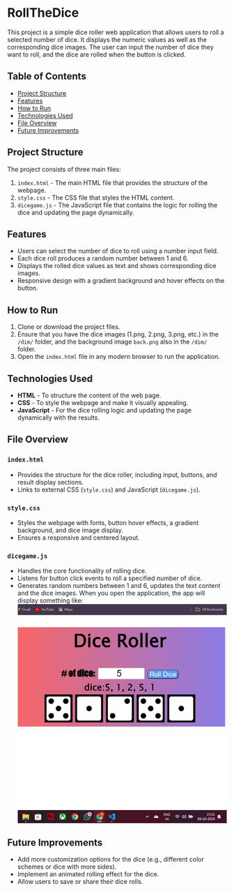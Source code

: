 # RollTheDice

This project is a simple dice roller web application that allows users to roll a selected number of dice. It displays the numeric values as well as the corresponding dice images. The user can input the number of dice they want to roll, and the dice are rolled when the button is clicked.

## Table of Contents
- [Project Structure](#project-structure)
- [Features](#features)
- [How to Run](#how-to-run)
- [Technologies Used](#technologies-used)
- [File Overview](#file-overview)
- [Future Improvements](#future-improvements)

## Project Structure
The project consists of three main files:
1. `index.html` - The main HTML file that provides the structure of the webpage.
2. `style.css` - The CSS file that styles the HTML content.
3. `dicegame.js` - The JavaScript file that contains the logic for rolling the dice and updating the page dynamically.

## Features
- Users can select the number of dice to roll using a number input field.
- Each dice roll produces a random number between 1 and 6.
- Displays the rolled dice values as text and shows corresponding dice images.
- Responsive design with a gradient background and hover effects on the button.

## How to Run
1. Clone or download the project files.
2. Ensure that you have the dice images (1.png, 2.png, 3.png, etc.) in the `/dim/` folder, and the background image `back.png` also in the `/dim/` folder.
3. Open the `index.html` file in any modern browser to run the application.

## Technologies Used
- **HTML** - To structure the content of the web page.
- **CSS** - To style the webpage and make it visually appealing.
- **JavaScript** - For the dice rolling logic and updating the page dynamically with the results.

## File Overview
### `index.html`
- Provides the structure for the dice roller, including input, buttons, and result display sections.
- Links to external CSS (`style.css`) and JavaScript (`dicegame.js`).

### `style.css`
- Styles the webpage with fonts, button hover effects, a gradient background, and dice image display.
- Ensures a responsive and centered layout.

### `dicegame.js`
- Handles the core functionality of rolling dice.
- Listens for button click events to roll a specified number of dice.
- Generates random numbers between 1 and 6, updates the text content and the dice images.
When you open the application, the app will display something like:
![Dice Example](https://github.com/suhas-m-v/RollTheDice/blob/f8ebd051585be849ef4ea7e40af398aeb73c0d23/Screenshot%202024-10-08%20231125.png)

## Future Improvements
- Add more customization options for the dice (e.g., different color schemes or dice with more sides).
- Implement an animated rolling effect for the dice.
- Allow users to save or share their dice rolls.
